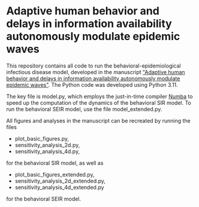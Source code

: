# Adaptive human behavior and delays in information availability autonomously modulate epidemic waves

This repository contains all code to run the behavioral-epidemiological infectious disease model, developed in the manuscript ["Adaptive human behavior and delays in information availability autonomously modulate epidemic waves"](https://www.medrxiv.org/cgi/content/short/2024.11.23.24317838v1). The Python code was developed using Python 3.11.

The key file is model.py, which employs the just-in-time compiler [Numba](https://numba.pydata.org) to speed up the computation of the dynamics of the behavioral SIR model. To run the behavioral SEIR model, use the file model_extended.py.

All figures and analyses in the manuscript can be recreated by running the files 
- plot_basic_figures.py,
- sensitivity_analysis_2d.py,
- sensitivity_analysis_4d.py,
  
for the behavioral SIR model, as well as
- plot_basic_figures_extended.py,
- sensitivity_analysis_2d_extended.py,
- sensitivity_analysis_4d_extended.py
  
for the behavioral SEIR model.

